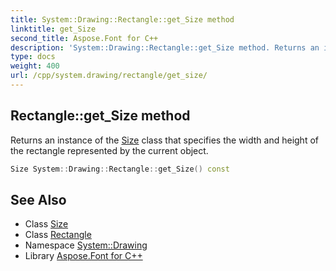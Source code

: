 ```yaml
---
title: System::Drawing::Rectangle::get_Size method
linktitle: get_Size
second_title: Aspose.Font for C++
description: 'System::Drawing::Rectangle::get_Size method. Returns an instance of the Size class that specifies the width and height of the rectangle represented by the current object in C++.'
type: docs
weight: 400
url: /cpp/system.drawing/rectangle/get_size/
---
```

## Rectangle::get_Size method


Returns an instance of the [Size](../../size/) class that specifies the width and height of the rectangle represented by the current object.

```cpp
Size System::Drawing::Rectangle::get_Size() const
```

## See Also

* Class [Size](../../size/)
* Class [Rectangle](../)
* Namespace [System::Drawing](../../)
* Library [Aspose.Font for C++](../../../)
